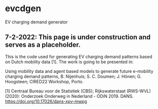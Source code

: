 # evcdgen
EV charging demand generator

## 7-2-2022: This page is under construction and serves as a placeholder.

This is the code used for generating EV charging demand patterns based on Dutch mobility data [1]. The work is going to be presented in:

Using mobility data and agent based models to generate future e-mobility charging demand patterns, B. Nijenhuis; S. C. Doumen; J. Hönen; G. Hoogsteen; CIRED22 Workshop, Porto.


[1] Centraal Bureau voor de Statistiek (CBS); Rijkswaterstaat (RWS-WVL) (2020): Onderzoek Onderweg in Nederland - ODiN 2019. DANS. https://doi.org/10.17026/dans-xpv-mwpg
